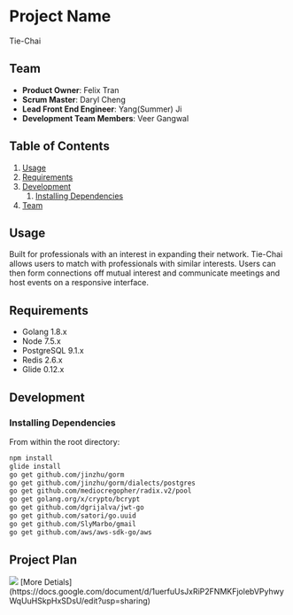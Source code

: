 # Project Name

Tie-Chai 

## Team

  - __Product Owner__: Felix Tran
  - __Scrum Master__: Daryl Cheng
  - __Lead Front End Engineer__: Yang(Summer) Ji
  - __Development Team Members__: Veer Gangwal

## Table of Contents

1. [Usage](#Usage)
1. [Requirements](#requirements)
1. [Development](#development)
    1. [Installing Dependencies](#installing-dependencies)
1. [Team](#team)

## Usage

Built for professionals with an interest in expanding their network. Tie-Chai allows users to match with professionals with similar interests. Users can then form connections off mutual interest and communicate meetings and host events on a responsive interface.

## Requirements

- Golang 1.8.x
- Node 7.5.x
- PostgreSQL 9.1.x
- Redis 2.6.x
- Glide 0.12.x

## Development

### Installing Dependencies

From within the root directory:

```sh
npm install
glide install
go get github.com/jinzhu/gorm
go get github.com/jinzhu/gorm/dialects/postgres
go get github.com/mediocregopher/radix.v2/pool
go get golang.org/x/crypto/bcrypt
go get github.com/dgrijalva/jwt-go
go get github.com/satori/go.uuid
go get github.com/SlyMarbo/gmail
go get github.com/aws/aws-sdk-go/aws
```

## Project Plan
<img src="https://lh4.googleusercontent.com/mNlsqtyyArQIrWP_tQSINa7wHkVQN6kwSIg_TuUyEAGOadL_AdLnXSnn_Wth_L6gYXNejYsj68OuhmGkviJJuu8X4s9GKYNsWBUOPdQFIyr4k22AUO646V4Lg9gXHxN-TWaiOCLD" />
[More Detials](https://docs.google.com/document/d/1uerfuUsJxRiP2FNMKFjolebVPyhwyWqUuHSkpHxSDsU/edit?usp=sharing)


